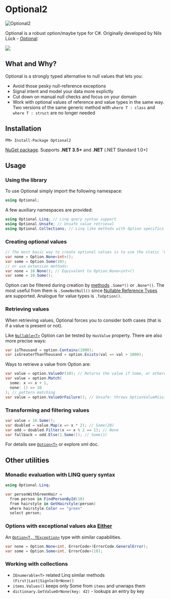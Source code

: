 # Optional2

![Optional2](https://raw.githubusercontent.com/pepelev/Optional/master/icon/Icon.png)

Optional is a robust option/maybe type for C#. Originally developed by Nils Lück - [Optional](https://github.com/nlkl/Optional)

![](https://img.shields.io/nuget/v/Optional2.svg?style=flat-square&label=nuget)


## What and Why?

Optional is a strongly typed alternative to null values that lets you:

* Avoid those pesky null-reference exceptions
* Signal intent and model your data more explictly
* Cut down on manual null checks and focus on your domain
* Work with optional values of reference and value types in the same way. Two versions of the same generic method with `where T : class` and `where T : struct` are no longer needed


## Installation

`PM> Install-Package Optional2`

[NuGet package](https://www.nuget.org/packages/Optional2/). Supports **.NET 3.5+** and **.NET** (.NET Standard 1.0+)


## Usage

### Using the library

To use Optional simply import the following namespace:

```csharp
using Optional;
```

A few auxiliary namespaces are provided:

```csharp
using Optional.Linq; // Linq query syntax support
using Optional.Unsafe; // Unsafe value retrieval
using Optional.Collections; // Linq like methods with Option specifics
```


### Creating optional values

```csharp
// The most basic way to create optional values is to use the static `Option` class:
var none = Option.None<int>();
var some = Option.Some(10);
// or use extension methods:
var none = 10.None(); // Equivalent to Option.None<int>()
var some = 10.Some();
```

Option can be filtered during creation by [methods](https://github.com/pepelev/Optional/blob/master/src/Optional/OptionExtensions.cs) `.Some*()` or `.None*()`. The most useful from them is `.SomeNotNull()` since [Nullable Reference Types](https://learn.microsoft.com/dotnet/csharp/nullable-references) are supported. Analogue for value types is `.ToOption()`.


### Retrieving values

When retrieving values, Optional forces you to consider both cases (that is if a value is present or not).

Like [`Nullable<T>`](https://learn.microsoft.com/dotnet/api/system.nullable-1) Option can be tested by `HasValue` property.
There are also more precise ways:

```csharp
var isThousand = option.Contains(1000);
var isGreaterThanThousand = option.Exists(val => val > 1000);
```

Ways to retrieve a value from Option are:

```csharp
var value = option.ValueOr(10); // Returns the value if Some, or otherwise an alternative value (10)
var value = option.Match(
  some: x => x + 1, 
  none: () => 10
); // pattern matching
var value = option.ValueOrFailure(); // Unsafe: throws OptionValueMissingException on None
```


### Transforming and filtering values

```csharp
var value = 10.Some();
var doubled = value.Map(x => x * 2); // Some(20)
var odd = doubled.Filter(x => x % 2 == 1); // None
var fallback = odd.Else(1.Some()); // Some(1)
```

For details see [`Option<T>`](https://github.com/pepelev/Optional/blob/master/src/Optional/Option_Maybe.cs) or explore xml doc.


## Other utilities

### Monadic evaluation with LINQ query syntax

```csharp
using Optional.Linq;

var personWithGreenHair =
  from person in FindPersonById(10)
  from hairstyle in GetHairstyle(person)
  where hairstyle.Color == "green"
  select person;
```


### Options with exceptional values aka [Either](https://hackage.haskell.org/package/base-4.18.0.0/docs/Data-Either.html)


An [`Option<T, TException>`](https://github.com/pepelev/Optional/blob/master/src/Optional/Option_Either.cs) type with similar capabilities.

```csharp
var none = Option.None<int, ErrorCode>(ErrorCode.GeneralError);
var some = Option.Some<int, ErrorCode>(10);
```


### Working with collections

- `IEnumerable<T>` related Linq similar methods `(First|Last|Signle)OrNone()`
- `items.Values()` keeps only Some from `items` and unwraps them
- `dictionary.GetValueOrNone(key: 42)` - lookups an entry by key